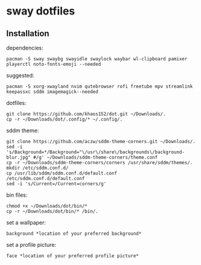 # sway dotfiles
Installation
---------------------------------------------------

dependencies:
```
pacman -S sway swaybg swayidle swaylock waybar wl-clipboard pamixer playerctl noto-fonts-emoji --needed
```

suggested:
```
pacman -S xorg-xwayland nvim qutebrowser rofi freetube mpv streamlink keepassxc sddm imagemagick--needed
```

dotfiles:
```
git clone https://github.com/khaos152/dot.git ~/Downloads/.
cp -r ~/Downloads/dot/.config/* ~/.config/.
```

sddm theme:
```
git clone https://github.com/aczw/sddm-theme-corners.git ~/Downloads/.
sed -i 's/Background=*/Background="\/usr\/share\/backgrounds\/background-blur.jpg" #/g' ~/Downloads/sddm-theme-corners/theme.conf
cp -r ~/Downloads/sddm-theme-corners/corners /usr/share/sddm/themes/.
mkdir /etc/sddm.conf.d/
cp /usr/lib/sddm/sddm.conf.d/default.conf /etc/sddm.conf.d/default.conf
sed -i 's/Current=/Current=corners/g'
```

bin files:
```
chmod +x ~/Downloads/dot/bin/*
cp -r ~/Downloads/dot/bin/* /bin/.
```

set a wallpaper:
```
background *location of your preferred background*
```

set a profile picture:
```
face *location of your preferred profile picture*
```
